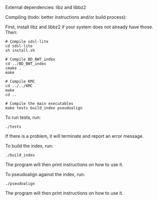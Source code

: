 External dependencies: libz and libbz2

Compiling (todo: better instructions and/or build process):

First, install libz and libbz2 if your system does not already have those. Then:

    # Compile sdsl-lite
    cd sdsl-lite
    sh install.sh
    
    # Compile BD_BWT_index
    cd ../BD_BWT_index
    cmake .
    make

    # Compile KMC
    cd ../../KMC
    make
    cd ..

    # Compile the main executables
    make tests build_index pseudoalign

To run tests, run:

    ./tests

If there is a problem, it will terminate and report an error message.

To build the index, run:

    ./build_index

The program will then print instructions on how to use it.

To pseudoalign against the index, run:

    ./pseudoalign

The program will then print instructions on how to use it.
